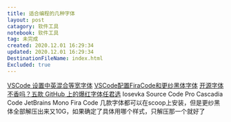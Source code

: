 ```yaml
---
title: 适合编程的几种字体
layout: post
catagory: 软件工具
notebook: 软件工具
tag: 未完成
created: 2020.12.01 16:29:34
updated: 2020.12.01 16:29:34
DestinationFileName: index.html
Excluded: true
---
```



[^_^]:
  [VSCode 设置中英混合等宽字体](1)
  [VSCode配置FiraCode和更纱黑体字体](2)
  [开源字体不香吗？五款 GitHub 上的爆红字体任君选](3)
  Iosevka
  Source Code Pro
  Cascadia Code
  JetBrains Mono
  Fira Code
  几款字体都可以在scoop上安装，但是更纱黑体全部解压出来又10G，如果确定了具体用哪个样式，只解压那一个就好了

[1]: https://www.jianshu.com/p/46fdb5d275a6
[2]: https://www.cnblogs.com/shenyuelan/p/11963867.html
[3]: https://www.cnblogs.com/xueweihan/p/12455960.html
[4]: https://github.com/be5invis/Sarasa-Gothic
